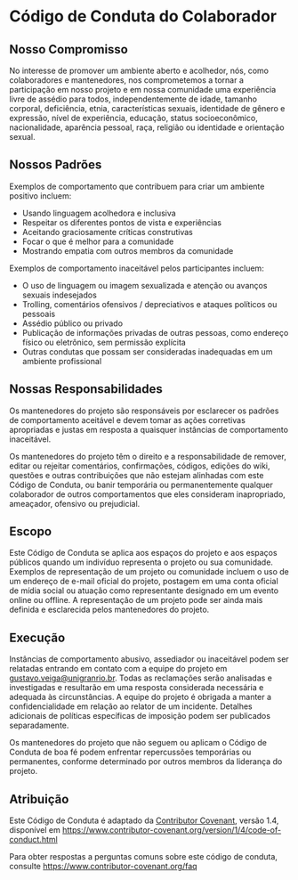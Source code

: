 # Código de Conduta do Colaborador

## Nosso Compromisso

No interesse de promover um ambiente aberto e acolhedor, nós, como colaboradores e
mantenedores, nos comprometemos a tornar a participação em nosso projeto e em nossa
comunidade uma experiência livre de assédio para todos, independentemente de idade,
tamanho corporal, deficiência, etnia, características sexuais, identidade de gênero
e expressão, nível de experiência, educação, status socioeconômico, nacionalidade,
aparência pessoal, raça, religião ou identidade e orientação sexual.

## Nossos Padrões

Exemplos de comportamento que contribuem para criar um ambiente positivo incluem:

* Usando linguagem acolhedora e inclusiva
* Respeitar os diferentes pontos de vista e experiências
* Aceitando graciosamente críticas construtivas
* Focar o que é melhor para a comunidade
* Mostrando empatia com outros membros da comunidade

Exemplos de comportamento inaceitável pelos participantes incluem:

* O uso de linguagem ou imagem sexualizada e atenção ou avanços sexuais indesejados
* Trolling, comentários ofensivos / depreciativos e ataques políticos ou pessoais
* Assédio público ou privado
* Publicação de informações privadas de outras pessoas, como endereço físico ou
 eletrônico, sem permissão explícita
* Outras condutas que possam ser consideradas inadequadas em um ambiente profissional

## Nossas Responsabilidades

Os mantenedores do projeto são responsáveis por esclarecer os padrões de
comportamento aceitável e devem tomar as ações corretivas apropriadas e justas
em resposta a quaisquer instâncias de comportamento inaceitável.

Os mantenedores do projeto têm o direito e a responsabilidade de remover,
editar ou rejeitar comentários, confirmações, códigos, edições do wiki, questões
e outras contribuições que não estejam alinhadas com este Código de Conduta,
ou banir temporária ou permanentemente qualquer colaborador de outros comportamentos
que eles consideram inapropriado, ameaçador, ofensivo ou prejudicial.

## Escopo

Este Código de Conduta se aplica aos espaços do projeto e aos espaços públicos
quando um indivíduo representa o projeto ou sua comunidade. Exemplos de representação
de um projeto ou comunidade incluem o uso de um endereço de e-mail oficial do projeto,
postagem em uma conta oficial de mídia social ou atuação como representante designado
em um evento online ou offline. A representação de um projeto pode ser ainda mais definida
e esclarecida pelos mantenedores do projeto.

## Execução

Instâncias de comportamento abusivo, assediador ou inaceitável podem ser relatadas entrando
em contato com a equipe do projeto em gustavo.veiga@unigranrio.br. Todas as reclamações
serão analisadas e investigadas e resultarão em uma resposta considerada necessária e
adequada às circunstâncias. A equipe do projeto é obrigada a manter a confidencialidade
em relação ao relator de um incidente. Detalhes adicionais de políticas específicas de
imposição podem ser publicados separadamente.

Os mantenedores do projeto que não seguem ou aplicam o Código de Conduta de boa fé podem
enfrentar repercussões temporárias ou permanentes, conforme determinado por outros membros
da liderança do projeto.

## Atribuição

Este Código de Conduta é adaptado da [Contributor Covenant][homepage], versão 1.4,
disponível em https://www.contributor-covenant.org/version/1/4/code-of-conduct.html

[homepage]: https://www.contributor-covenant.org

Para obter respostas a perguntas comuns sobre este código de conduta, consulte
https://www.contributor-covenant.org/faq
